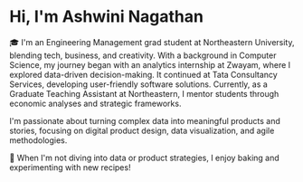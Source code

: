 # Hi, I'm Ashwini Nagathan 

🎓 I'm an Engineering Management grad student at Northeastern University, blending tech, business, and creativity. With a background in Computer Science, my journey began with an analytics internship at Zwayam, where I explored data-driven decision-making. It continued at Tata Consultancy Services, developing user-friendly software solutions. Currently, as a Graduate Teaching Assistant at Northeastern, I mentor students through economic analyses and strategic frameworks. 

I'm passionate about turning complex data into meaningful products and stories, focusing on digital product design, data visualization, and agile methodologies.

🧁 When I'm not diving into data or product strategies, I enjoy baking and experimenting with new recipes!
